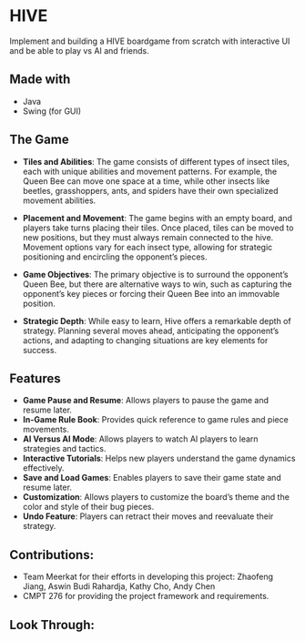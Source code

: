 # HIVE
Implement and building a HIVE boardgame from scratch with interactive UI and be able to play vs AI and friends. 

## Made with

- Java
- Swing (for GUI)

## The Game

- **Tiles and Abilities**: The game consists of different types of insect tiles, each with unique abilities and movement patterns. For example, the Queen Bee can move one space at a time, while other insects like beetles, grasshoppers, ants, and spiders have their own specialized movement abilities.
  
- **Placement and Movement**: The game begins with an empty board, and players take turns placing their tiles. Once placed, tiles can be moved to new positions, but they must always remain connected to the hive. Movement options vary for each insect type, allowing for strategic positioning and encircling the opponent’s pieces.
  
- **Game Objectives**: The primary objective is to surround the opponent’s Queen Bee, but there are alternative ways to win, such as capturing the opponent’s key pieces or forcing their Queen Bee into an immovable position.
  
- **Strategic Depth**: While easy to learn, Hive offers a remarkable depth of strategy. Planning several moves ahead, anticipating the opponent’s actions, and adapting to changing situations are key elements for success.

## Features

- **Game Pause and Resume**: Allows players to pause the game and resume later.
- **In-Game Rule Book**: Provides quick reference to game rules and piece movements.
- **AI Versus AI Mode**: Allows players to watch AI players to learn strategies and tactics.
- **Interactive Tutorials**: Helps new players understand the game dynamics effectively.
- **Save and Load Games**: Enables players to save their game state and resume later.
- **Customization**: Allows players to customize the board’s theme and the color and style of their bug pieces.
- **Undo Feature**: Players can retract their moves and reevaluate their strategy.

## Contributions:
- Team Meerkat for their efforts in developing this project:  Zhaofeng Jiang, Aswin Budi Rahardja, Kathy Cho, Andy Chen
- CMPT 276 for providing the project framework and requirements.

## Look Through: 
